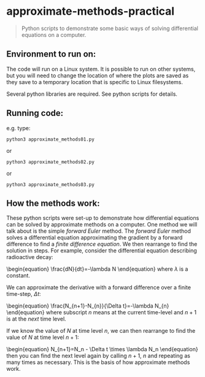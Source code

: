 # approximate-methods-practical
>Python scripts to demonstrate some basic ways of solving differential equations on a computer.


## Environment to run on:
The code will run on a Linux system. It is possible to run on other systems, but you will need to change the location of where the plots are saved as they save to a temporary location that is specific to Linux filesystems. 

Several python libraries are required. See python scripts for details.

## Running code:
e.g. type:

	python3 approximate_methods01.py
or
	
	python3 approximate_methods02.py
or

	python3 approximate_methods03.py
	
## How the methods work:
These python scripts were set-up to demonstrate how differential equations can be solved by approximate methods on a computer. One method we will talk about is the simple <i>forward Euler</i> method. The <i>forward Euler</i> method solves a differential equation approximating the gradient by a forward difference to find a <i>finite difference equation</i>. We then rearrange to find the solution in steps. For example, consider the differential equation describing radioactive decay:

\begin{equation}
\frac{dN}{dt}=-\lambda N
\end{equation}
where $\lambda$ is a constant.

We can approximate the derivative with a forward difference over a finite time-step, $\Delta t$:

\begin{equation}
\frac{N_{n+1}-N_{n}}{\Delta t}=-\lambda N_{n}
\end{equation}
where subscript $n$ means at the current time-level and $n+1$ is at the <i>next</i> time level.

If we know the value of $N$ at time level $n$, we can then rearrange to find the value of $N$ at time level $n+1$:

\begin{equation}
N_{n+1}=N_n - \Delta t \times \lambda N_n
\end{equation}
then you can find the next level again by calling $n+1$, $n$ and repeating as many times as necessary. This is the basis of how approximate methods work. 

